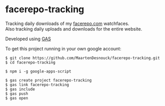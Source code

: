 # facerepo-tracking

Tracking daily downloads of my [ facerepo.com](https://facerepo.com/app/faces/user/Desnouck/1) watchfaces.   
Also tracking daily uploads and downloads for the entire website.

Developed using [GAS](https://www.npmjs.com/package/google-apps-script)

To get this project running in your own google account:
```
$ git clone https://github.com/MaartenDesnouck/facerepo-tracking.git
$ cd facerepo-tracking

$ npm i -g google-apps-script

$ gas create project facerepo-tracking
$ gas link facerepo-tracking
$ gas include
$ gas push
$ gas open
```
